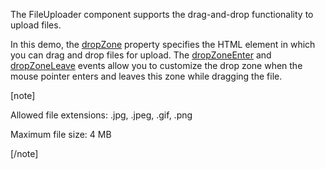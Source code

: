 The FileUploader component supports the drag-and-drop functionality to upload files.

In this demo, the [dropZone](/Documentation/ApiReference/UI_Components/dxFileUploader/Configuration/#dropZone) property specifies the HTML element in which you can drag and drop files for upload. The [dropZoneEnter](/Documentation/ApiReference/UI_Components/dxFileUploader/Configuration/#onDropZoneEnter) and [dropZoneLeave](/Documentation/ApiReference/UI_Components/dxFileUploader/Configuration/#onDropZoneLeave) events allow you to customize the drop zone when the mouse pointer enters and leaves this zone while dragging the file.
<!--split-->

[note]

Allowed file extensions: .jpg, .jpeg, .gif, .png

Maximum file size: 4 MB

[/note]